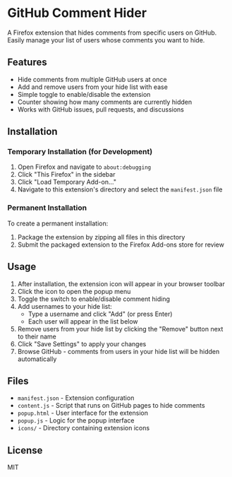 # GitHub Comment Hider

A Firefox extension that hides comments from specific users on GitHub. Easily manage your list of users whose comments you want to hide.

## Features

- Hide comments from multiple GitHub users at once
- Add and remove users from your hide list with ease
- Simple toggle to enable/disable the extension
- Counter showing how many comments are currently hidden
- Works with GitHub issues, pull requests, and discussions

## Installation

### Temporary Installation (for Development)

1. Open Firefox and navigate to `about:debugging`
2. Click "This Firefox" in the sidebar
3. Click "Load Temporary Add-on..."
4. Navigate to this extension's directory and select the `manifest.json` file

### Permanent Installation

To create a permanent installation:

1. Package the extension by zipping all files in this directory
2. Submit the packaged extension to the Firefox Add-ons store for review

## Usage

1. After installation, the extension icon will appear in your browser toolbar
2. Click the icon to open the popup menu
3. Toggle the switch to enable/disable comment hiding
4. Add usernames to your hide list:
   - Type a username and click "Add" (or press Enter)
   - Each user will appear in the list below
5. Remove users from your hide list by clicking the "Remove" button next to their name
6. Click "Save Settings" to apply your changes
7. Browse GitHub - comments from users in your hide list will be hidden automatically

## Files

- `manifest.json` - Extension configuration
- `content.js` - Script that runs on GitHub pages to hide comments
- `popup.html` - User interface for the extension
- `popup.js` - Logic for the popup interface
- `icons/` - Directory containing extension icons

## License

MIT
